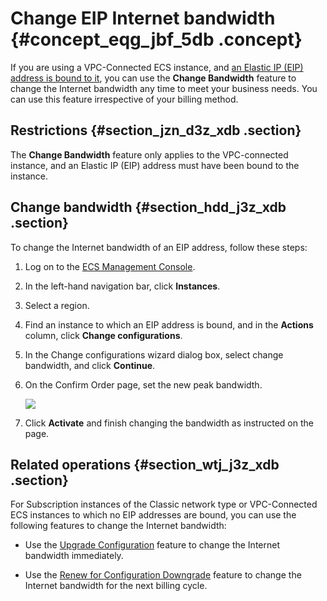 # Change EIP Internet bandwidth {#concept_eqg_jbf_5db .concept}

If you are using a VPC-Connected ECS instance, and [an Elastic IP \(EIP\) address is bound to it](https://www.alibabacloud.com/help/zh/doc-detail/27714.htm), you can use the **Change Bandwidth** feature to change the Internet bandwidth any time to meet your business needs. You can use this feature irrespective of your billing method.

## Restrictions {#section_jzn_d3z_xdb .section}

The **Change Bandwidth** feature only applies to the VPC-connected instance, and an Elastic IP \(EIP\) address must have been bound to the instance.

## Change bandwidth {#section_hdd_j3z_xdb .section}

To change the Internet bandwidth of an EIP address, follow these steps:

1.  Log on to the [ECS Management Console](https://ecs.console.aliyun.com/?spm=a2c4g.11186623.2.9.FNEORG#/home).
2.  In the left-hand navigation bar, click **Instances**.
3.  Select a region.
4.  Find an instance to which an EIP address is bound, and in the **Actions** column, click **Change configurations**.
5.  In the Change configurations wizard dialog box, select change bandwidth, and click **Continue**.
6.  On the Confirm Order page, set the new peak bandwidth.

    ![](http://static-aliyun-doc.oss-cn-hangzhou.aliyuncs.com/assets/img/9646/5429_en-US.png)

7.  Click **Activate** and finish changing the bandwidth as instructed on the page.

## Related operations {#section_wtj_j3z_xdb .section}

For Subscription instances of the Classic network type or VPC-Connected ECS instances to which no EIP addresses are bound, you can use the following features to change the Internet bandwidth:

-   Use the [Upgrade Configuration](https://www.alibabacloud.com/help/zh/doc-detail/25438.htm) feature to change the Internet bandwidth immediately.

-   Use the [Renew for Configuration Downgrade](https://www.alibabacloud.com/help/zh/doc-detail/48363.htm) feature to change the Internet bandwidth for the next billing cycle.


